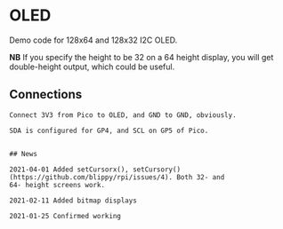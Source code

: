 # OLED

Demo code for 128x64 and 128x32 I2C OLED.

**NB** If you specify the height to be 32 on a 64 height display, you
will get double-height output, which could be useful.


## Connections

```
Connect 3V3 from Pico to OLED, and GND to GND, obviously.

SDA is configured for GP4, and SCL on GP5 of Pico.


## News

2021-04-01 Added setCursorx(), setCursory() (https://github.com/blippy/rpi/issues/4). Both 32- and
64- height screens work.

2021-02-11 Added bitmap displays

2021-01-25 Confirmed working
